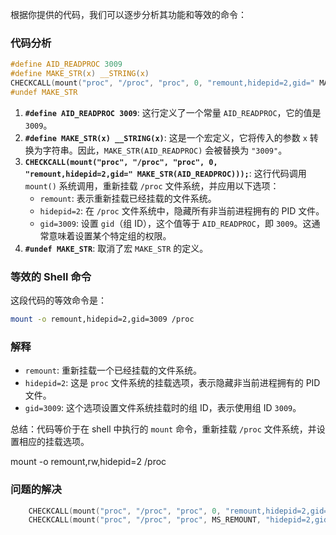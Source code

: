 根据你提供的代码，我们可以逐步分析其功能和等效的命令：

### 代码分析

```c
#define AID_READPROC 3009
#define MAKE_STR(x) __STRING(x)
CHECKCALL(mount("proc", "/proc", "proc", 0, "remount,hidepid=2,gid=" MAKE_STR(AID_READPROC)));
#undef MAKE_STR
```

1. **`#define AID_READPROC 3009`**: 这行定义了一个常量 `AID_READPROC`，它的值是 `3009`。
2. **`#define MAKE_STR(x) __STRING(x)`**: 这是一个宏定义，它将传入的参数 `x` 转换为字符串。因此，`MAKE_STR(AID_READPROC)` 会被替换为 `"3009"`。
3. **`CHECKCALL(mount("proc", "/proc", "proc", 0, "remount,hidepid=2,gid=" MAKE_STR(AID_READPROC)));`**: 这行代码调用 `mount()` 系统调用，重新挂载 `/proc` 文件系统，并应用以下选项：
   - `remount`: 表示重新挂载已经挂载的文件系统。
   - `hidepid=2`: 在 `/proc` 文件系统中，隐藏所有非当前进程拥有的 PID 文件。
   - `gid=3009`: 设置 `gid`（组 ID），这个值等于 `AID_READPROC`，即 `3009`。这通常意味着设置某个特定组的权限。
4. **`#undef MAKE_STR`**: 取消了宏 `MAKE_STR` 的定义。

### 等效的 Shell 命令

这段代码的等效命令是：

```sh
mount -o remount,hidepid=2,gid=3009 /proc
```

### 解释

- `remount`: 重新挂载一个已经挂载的文件系统。
- `hidepid=2`: 这是 `proc` 文件系统的挂载选项，表示隐藏非当前进程拥有的 PID 文件。
- `gid=3009`: 这个选项设置文件系统挂载时的组 ID，表示使用组 ID `3009`。

总结：代码等价于在 shell 中执行的 `mount` 命令，重新挂载 `/proc` 文件系统，并设置相应的挂载选项。

  mount -o remount,rw,hidepid=2  /proc  





### 问题的解决

```cpp
    CHECKCALL(mount("proc", "/proc", "proc", 0, "remount,hidepid=2,gid=" MAKE_STR(AID_READPROC)));   //参数错误
    CHECKCALL(mount("proc", "/proc", "proc", MS_REMOUNT, "hidepid=2,gid=" MAKE_STR(AID_READPROC)));  //参数正确

```

